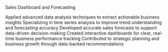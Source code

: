 Sales Dashboard and Forecasting

Applied advanced data analysis techniques to extract actionable business insights
Specializing in time series analysis to improve trend understanding and forecasting accuracy
Developed accurate sales forecasts to support data-driven decision-making
Created interactive dashboards for clear, real-time business performance tracking
Contributed to strategic planning and business growth through data-backed recommendations

